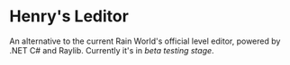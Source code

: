 # Henry's Leditor

An alternative to the current Rain World's official level editor, powered by .NET C# and Raylib.
Currently it's in *beta testing stage*.
